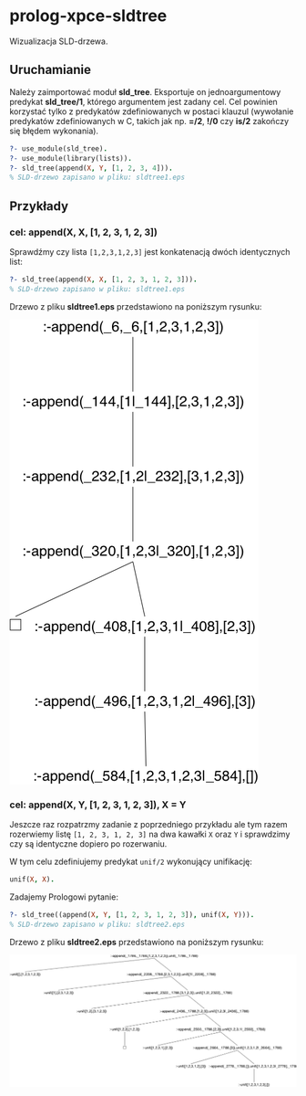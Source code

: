 # prolog-xpce-sldtree
Wizualizacja SLD-drzewa.

## Uruchamianie

Należy zaimportować moduł **sld_tree**. Eksportuje on jednoargumentowy predykat __sld_tree/1__, którego argumentem jest zadany cel. Cel powinien korzystać tylko z predykatów zdefiniowanych w postaci klauzul (wywołanie predykatów zdefiniowanych w C, takich jak np. __=/2__, __!/0__ czy __is/2__ zakończy się błędem wykonania).

```prolog
?- use_module(sld_tree).
?- use_module(library(lists)).
?- sld_tree(append(X, Y, [1, 2, 3, 4])).
% SLD-drzewo zapisano w pliku: sldtree1.eps
```

## Przykłady

### cel: append(X, X, [1, 2, 3, 1, 2, 3])

Sprawdźmy czy lista `[1,2,3,1,2,3]` jest konkatenacją dwóch identycznych list:

```prolog
?- sld_tree(append(X, X, [1, 2, 3, 1, 2, 3])).
% SLD-drzewo zapisano w pliku: sldtree1.eps
```

Drzewo z pliku **sldtree1.eps** przedstawiono na poniższym rysunku:

![przykład 1](pic/sldtree1.png "Przykład 1")

### cel: append(X, Y, [1, 2, 3, 1, 2, 3]), X = Y

Jeszcze raz rozpatrzmy zadanie z poprzedniego przykładu ale tym razem rozerwiemy listę `[1, 2, 3, 1, 2, 3]` na dwa kawałki `X` oraz `Y` i sprawdzimy czy są identyczne dopiero po rozerwaniu.

W tym celu zdefiniujemy predykat `unif/2` wykonujący unifikację:
```prolog
unif(X, X).
```

Zadajemy Prologowi pytanie:
```prolog
?- sld_tree((append(X, Y, [1, 2, 3, 1, 2, 3]), unif(X, Y))).
% SLD-drzewo zapisano w pliku: sldtree2.eps
```

Drzewo z pliku **sldtree2.eps** przedstawiono na poniższym rysunku:


![przykład 2](pic/sldtree2.png "Przykład 2")

